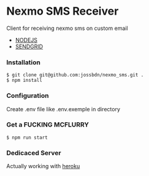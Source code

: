 # Nexmo SMS Receiver
Client for receiving nexmo sms on custom email

- [NODEJS](https://nodejs.org/en/)
- [SENDGRID](https://sendgrid.com)

### Installation
```
$ git clone git@github.com:jossbdn/nexmo_sms.git .
$ npm install
```

### Configuration
Create .env file like .env.exemple in directory

### Get a FUCKING MCFLURRY
```
$ npm run start
```

### Dedicaced Server
Actually working with [heroku](http://heroku.com)
